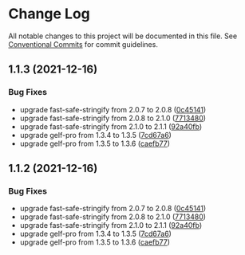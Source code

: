 # Change Log

All notable changes to this project will be documented in this file.
See [Conventional Commits](https://conventionalcommits.org) for commit guidelines.

## 1.1.3 (2021-12-16)


### Bug Fixes

* upgrade fast-safe-stringify from 2.0.7 to 2.0.8 ([0c45141](https://github.com/UserOfficeProject/user-office-lib/commit/0c4514161d91fec4e085ea91e19748df13dbb395))
* upgrade fast-safe-stringify from 2.0.8 to 2.1.0 ([7713480](https://github.com/UserOfficeProject/user-office-lib/commit/771348066b68c80ca66558d6544663913486b05f))
* upgrade fast-safe-stringify from 2.1.0 to 2.1.1 ([92a40fb](https://github.com/UserOfficeProject/user-office-lib/commit/92a40fbe4becfc851bda5ecce2303d8357225e92))
* upgrade gelf-pro from 1.3.4 to 1.3.5 ([7cd67a6](https://github.com/UserOfficeProject/user-office-lib/commit/7cd67a62d41ae34e4c09be56934fc7e6dfec669e))
* upgrade gelf-pro from 1.3.5 to 1.3.6 ([caefb77](https://github.com/UserOfficeProject/user-office-lib/commit/caefb7730b5ef4c84f1d09750744fc8b0f6d3307))





## 1.1.2 (2021-12-16)


### Bug Fixes

* upgrade fast-safe-stringify from 2.0.7 to 2.0.8 ([0c45141](https://github.com/UserOfficeProject/user-office-lib/commit/0c4514161d91fec4e085ea91e19748df13dbb395))
* upgrade fast-safe-stringify from 2.0.8 to 2.1.0 ([7713480](https://github.com/UserOfficeProject/user-office-lib/commit/771348066b68c80ca66558d6544663913486b05f))
* upgrade fast-safe-stringify from 2.1.0 to 2.1.1 ([92a40fb](https://github.com/UserOfficeProject/user-office-lib/commit/92a40fbe4becfc851bda5ecce2303d8357225e92))
* upgrade gelf-pro from 1.3.4 to 1.3.5 ([7cd67a6](https://github.com/UserOfficeProject/user-office-lib/commit/7cd67a62d41ae34e4c09be56934fc7e6dfec669e))
* upgrade gelf-pro from 1.3.5 to 1.3.6 ([caefb77](https://github.com/UserOfficeProject/user-office-lib/commit/caefb7730b5ef4c84f1d09750744fc8b0f6d3307))
